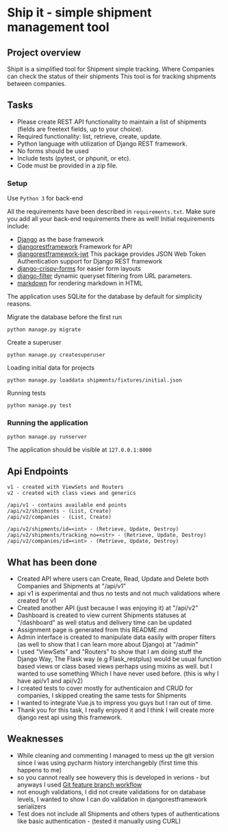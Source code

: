 # Ship it - simple shipment management tool

## Project overview

Shipit is a simplified tool for Shipment simple tracking. Where Companies can check the status of their shipments
This tool is for tracking shipments between companies.

## Tasks
- Please create REST API functionality to maintain a list of shipments (fields are freetext fields, up to your choice).
- Required functionality: list, retrieve, create, update.
- Python language with utilization of Django REST framework.
- No forms should be used
- Include tests (pytest, or phpunit, or etc).
- Code must be provided in a zip file.

### Setup

Use `Python 3` for back-end

All the requirements have been described in `requirements.txt`. Make sure you add all your back-end requirements there as well!
Initial requirements include:

- [Django](https://docs.djangoproject.com/en/1.11/) as the base framework
- [djangorestframework](https://www.django-rest-framework.org/) Framework for API
- [djangorestframework-jwt](https://getblimp.github.io/django-rest-framework-jwt/) This package provides JSON Web Token Authentication support for Django REST framework
- [django-crispy-forms](http://django-crispy-forms.readthedocs.io/en/latest/) for easier form layouts
- [django-filter](https://pypi.org/project/django-filter/) dynamic queryset filtering from URL parameters.
- [markdown](http://pythonhosted.org/Markdown/siteindex.html) for rendering markdown in HTML


The application uses SQLite for the database by default for simplicity reasons.

Migrate the database before the first run

    python manage.py migrate

Create a superuser

    python manage.py createsuperuser

Loading initial data for projects

    python manage.py loaddata shipments/fixtures/initial.json
 
 Running tests
    
    python manage.py test

### Running the application

    python manage.py runserver

The application should be visible at `127.0.0.1:8000` 

## Api Endpoints
    v1 - created with ViewSets and Routers
    v2 - created with class views and generics
     
    /api/v1 - contains available end points
    /api/v2/shipments - (List, Create) 
    /api/v2/companies - (List, Create) 
    
    /api/v2/shipments/id=<int> - (Retrieve, Update, Destroy)
    /api/v2/shipments/tracking_no=<str> - (Retrieve, Update, Destroy)
    /api/v2/companies/id=<int> - (Retrieve, Update, Destroy)

    
## What has been done

- Created API where users can Create, Read, Update and Delete both Companies and Shipments at "/api/v1"
- api v1 is experimental and thus no tests and not much validations where created for v1
- Created another API (just because I was enjoying it) at "/api/v2"
- Dashboard is created to view current Shipments statuses at "/dashboard" as well status and delivery time can be updated
- Assignment page is generated from this README.md
- Admin interface is created to manipulate data easily with proper filters (as well to show that I can learn more about Django) at "/admin"
- I used "ViewSets" and "Routers" to show that I am doing stuff the Django Way, The Flask way (e.g Flask_restplus)
would be usual function based views or class based views perhaps using mixins as well.
but I wanted to use something Which I have never used before. (this is why I have api/v1 and api/v2)
- I created tests to cover mostly for authenticaion and CRUD for companies, I skipped creating the same tests for Shipments
- I wanted to integrate Vue.js to impress you guys but I ran out of time.
- Thank you for this task, I really enjoyed it and I think I will create more django rest api using this framework.
 

## Weaknesses
- While cleaning and commenting I managed to mess up the git version since I was using pycharm history interchangebly (first time this happens to me)
- so you cannot really see howevery this is developed in verions - but anyways I used [Git feature branch workflow](https://www.atlassian.com/git/tutorials/comparing-workflows/feature-branch-workflow)
- not enough validations, I did not create validations for on database levels, I wanted to show I can do validation in djangorestframework serializers
- Test does not include all Shipments and others types of authentications like basic authentication - (tested it manually using CURL)



